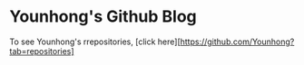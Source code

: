# Younhong's Github Blog

To see Younhong's rrepositories, [click here][https://github.com/Younhong?tab=repositories]
